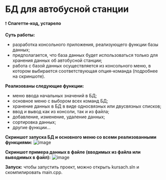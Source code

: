 # БД для автобусной станции

❗ **Спагетти-код, устарело** 

**Суть работы:** 
- разработка консольного приложения, реализующего функции базы данных;
- предполагается, что база данных будет использоваться только для хранения данных об автобусной станции;
- работа с базой данных осуществляется из консольного меню, в котором выбирается соответствующая опция-команда (подробнее на скриншоте).

**Реализованы следующие функции:** 
- меню ввода начальных значений в БД;
- основное меню с выбором всех команд БД;
- хранение данных в БД в виде односвязных или двусвязных списков;
- ввод и вывод как из консоли, так и из файла;
- добавление, изменение, удаление данных;
- сортировка данных;
- другие функции...

**Скриншот запуска БД и основного меню со всеми реализованными функциями:**
![image](https://github.com/vitbogit/course_work_console_app_cpp/assets/61887732/1b0a8745-f50f-4fdf-9215-9c42476f7d15)

**Скриншот примера данных в файле (вводимых из файла или выводимых в файл):**
![image](https://github.com/vitbogit/bus_station_db/assets/61887732/4f8bfef8-391a-40ef-801e-608cee26a66c)


**Запуск:** чтобы запустить проект, можно открыть kursach.sln и скомпилировать main.cpp.
